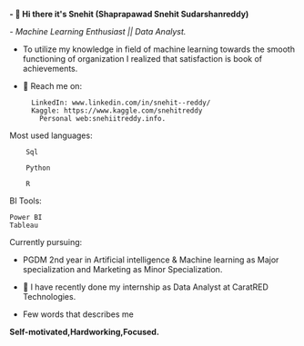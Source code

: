 **- 👋 Hi there it's Snehit (Shaprapawad Snehit Sudarshanreddy)**

_-  Machine Learning Enthusiast || Data Analyst._

-  To utilize my knowledge in field of machine learning towards the smooth functioning of organization I realized that satisfaction is book of achievements. 


- 👀 Reach me on:

		LinkedIn: www.linkedin.com/in/snehit--reddy/
		Kaggle: https://www.kaggle.com/snehitreddy
          Personal web:snehiitreddy.info.

Most used languages:

        Sql

        Python
       
        R


BI Tools:

	Power BI
	Tableau


Currently pursuing: 

-  PGDM 2nd year in Artificial intelligence & Machine learning as Major specialization and Marketing as Minor Specialization.


- 💞️ I have recently done my internship as Data Analyst at CaratRED Technologies.


-  Few words that describes me

**Self-motivated,Hardworking,Focused.**

